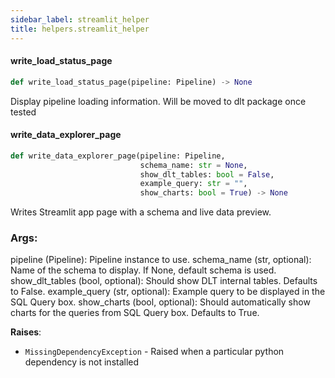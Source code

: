 ```yaml
---
sidebar_label: streamlit_helper
title: helpers.streamlit_helper
---
```


#### write\_load\_status\_page

```python
def write_load_status_page(pipeline: Pipeline) -> None
```

Display pipeline loading information. Will be moved to dlt package once tested

#### write\_data\_explorer\_page

```python
def write_data_explorer_page(pipeline: Pipeline,
                             schema_name: str = None,
                             show_dlt_tables: bool = False,
                             example_query: str = "",
                             show_charts: bool = True) -> None
```

Writes Streamlit app page with a schema and live data preview.

### Args:
pipeline (Pipeline): Pipeline instance to use.
schema_name (str, optional): Name of the schema to display. If None, default schema is used.
show_dlt_tables (bool, optional): Should show DLT internal tables. Defaults to False.
example_query (str, optional): Example query to be displayed in the SQL Query box.
show_charts (bool, optional): Should automatically show charts for the queries from SQL Query box. Defaults to True.

**Raises**:

- `MissingDependencyException` - Raised when a particular python dependency is not installed

